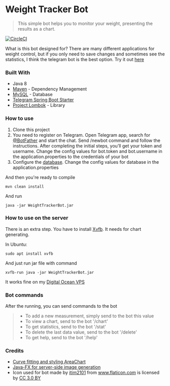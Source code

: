 # Weight Tracker Bot
>This simple bot helps you to monitor your weight, presenting the results as a chart.

[![CircleCI](https://circleci.com/gh/alexsumin/WeightTrackerBot.svg?style=svg)](https://circleci.com/gh/alexsumin/WeightTrackerBot)

What is this bot designed for? There are many different applications for weight control, but if you only need to save changes and sometimes see the statistics, I think the telegram bot is the best option.
Try it out [here](https://t.me/WeightMonitorBot)

### Built With
* Java 8
* [Maven](https://maven.apache.org/) - Dependency Management
* [MySQL](https://www.mysql.com/) - Database
* [Telegram Spring Boot Starter](https://github.com/xabgesagtx/telegram-spring-boot-starter)
* [Project Lombok](https://projectlombok.org/) - Library

### How to use
1. Clone this project
2. You need to register on Telegram.
Open Telegram app, search for [@BotFather](http://t.me/BotFather) and start the chat. 
Send /newbot command and follow the instructions. 
After completing the initial steps, you’ll get your token and username.
Сhange the config values for bot.token and bot.username in the application.properties to the credentials of your bot 
3. Configure the [database](https://dev.mysql.com/doc/mysql-getting-started/en/).
Сhange the config values for database in the application.properties

And then you're ready to compile

`mvn clean install`

And run

`java -jar WeightTrackerBot.jar`

### How to use on the server
There is an extra step. You have to install [Xvfb](https://en.wikipedia.org/wiki/Xvfb). It needs for chart generating. 

In Ubuntu:

`sudo apt install xvfb`

And just run jar file with command

`xvfb-run java -jar WeightTrackerBot.jar`

It works fine on my [Digital Ocean VPS](https://m.do.co/c/f9feb8c41e77)
### Bot commands
After the running, you can send commands to the bot
>* To add a new measurement, simply send to the bot this value
>* To view a chart, send to the bot '/chart'
>* To get statistics, send to the bot '/stat'
>* To delete the last data value, send to the bot '/delete'
>* To get help, send to the bot '/help'

### Credits
* [Curve fitting and styling AreaChart](http://fxexperience.com/2012/01/curve-fitting-and-styling-areachart/)
* [Java-FX for server-side image generation](https://stackoverflow.com/a/18483029)
* Icon used for bot made by <a href="https://www.flaticon.com/authors/itim2101" title="itim2101">itim2101</a> from <a href="https://www.flaticon.com/" title="Flaticon">www.flaticon.com</a> is licensed by <a href="http://creativecommons.org/licenses/by/3.0/" title="Creative Commons BY 3.0" target="_blank">CC 3.0 BY</a></div>
